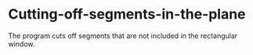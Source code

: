 # Cutting-off-segments-in-the-plane
The program cuts off segments that are not included in the rectangular window.
